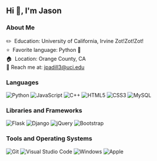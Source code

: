 ## Hi 👋, I'm Jason
### About Me

:pencil2:&nbsp; Education: University of California, Irvine Zot!Zot!Zot! <br>
:star:&nbsp; Favorite language: Python :snake:  <br>
:house:&nbsp; Location: Orange County, CA<br>
:email: Reach me at: <a href="mailto:jpadill3@uci.edu">jpadill3@uci.edu</a>


### Languages

![Python](https://img.shields.io/badge/-Python-1b1e26?style=for-the-badge&logo=python)
![JavaScript](https://img.shields.io/badge/-JavaScript-1b1e26?style=for-the-badge&logo=javascript)
![C++](https://img.shields.io/badge/-C++-1b1e26?style=for-the-badge&logo=C%2B%2B&logoColor=green)
![HTML5](https://img.shields.io/badge/-HTML5-1b1e26?style=for-the-badge&logo=HTML5)
![CSS3](https://img.shields.io/badge/-CSS3-1b1e26?style=for-the-badge&logo=CSS3&logoColor=9cf)
![MySQL](https://img.shields.io/badge/-MySQL-1b1e26?style=for-the-badge&logo=MySQL&logoColor=FFFFFF)

### Libraries and Frameworks

![Flask](https://img.shields.io/badge/-Flask-1b1e26?style=for-the-badge&logo=Flask&logoColor=FFFFFF)
![Django](https://img.shields.io/badge/-Django-1b1e26?style=for-the-badge&logo=Django&logoColor=FFFFFF)
![jQuery](https://img.shields.io/badge/-jQuery-1b1e26?style=for-the-badge&logo=jquery&logoColor=007ACC)
![Bootstrap](https://img.shields.io/badge/-Bootstrap-1b1e26?style=for-the-badge&logo=Bootstrap&logoColor=563D7C)


### Tools and Operating Systems

![Git](https://img.shields.io/badge/-Git-1b1e26?style=for-the-badge&logo=Git&logoColor=F05032)
![Visual Studio Code](https://img.shields.io/badge/-VS%20Code-1b1e26?style=for-the-badge&logo=Visual-Studio-Code&logoColor=007ACC)
![Windows](https://img.shields.io/badge/-Windows-1b1e26?style=for-the-badge&logo=Windows&logoColor=007ACC)
![Apple](https://img.shields.io/badge/-MacOS-1b1e26?style=for-the-badge&logo=Apple&logoColor=FFFFFF)
